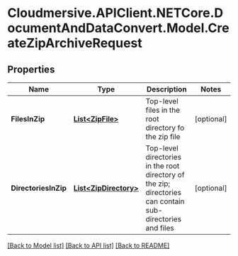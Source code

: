 # Cloudmersive.APIClient.NETCore.DocumentAndDataConvert.Model.CreateZipArchiveRequest
## Properties

Name | Type | Description | Notes
------------ | ------------- | ------------- | -------------
**FilesInZip** | [**List&lt;ZipFile&gt;**](ZipFile.md) | Top-level files in the root directory fo the zip file | [optional] 
**DirectoriesInZip** | [**List&lt;ZipDirectory&gt;**](ZipDirectory.md) | Top-level directories in the root directory of the zip; directories can contain sub-directories and files | [optional] 

[[Back to Model list]](../README.md#documentation-for-models) [[Back to API list]](../README.md#documentation-for-api-endpoints) [[Back to README]](../README.md)

